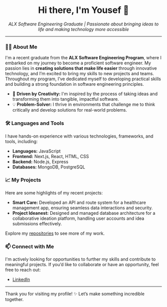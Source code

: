 <h1 align="center">Hi there, I'm Yousef 👋</h1>
<p align="center">
  <em>ALX Software Engineering Graduate | Passionate about bringing ideas to life and making technology more accessible</em>
</p>

---

### 👨‍💻 About Me
I'm a recent graduate from the **ALX Software Engineering Program**, where I embarked on my journey to become a proficient software engineer. My passion lies in **creating solutions that make life easier** through innovative technology, and I’m excited to bring my skills to new projects and teams. Throughout my program, I’ve dedicated myself to developing practical skills and building a strong foundation in software engineering principles.

- 🌟 **Driven by Creativity:** I'm inspired by the process of taking ideas and transforming them into tangible, impactful software.
- 💡 **Problem-Solver:** I thrive in environments that challenge me to think critically and develop solutions for real-world problems.

### 🛠️ Languages and Tools
I have hands-on experience with various technologies, frameworks, and tools, including:

- **Languages:** JavaScript
- **Frontend:** Next.js, React, HTML, CSS
- **Backend:** Node.js, Express
- **Databases:** MongoDB, PostgreSQL

### 📈 My Projects
Here are some highlights of my recent projects:

- **Smart Care:** Developed an API and route system for a healthcare management app, ensuring seamless data interactions and security.
- **Project Ideanest:** Designed and managed database architecture for a collaborative ideation platform, handling user accounts and idea submissions effectively.

Explore my [repositories](https://github.com/Yousefeslam214) to see more of my work.

### 📫 Connect with Me
I'm actively looking for opportunities to further my skills and contribute to meaningful projects. If you’d like to collaborate or have an opportunity, feel free to reach out:

- [LinkedIn](https://www.linkedin.com/in/yousefeslam/)

---

Thank you for visiting my profile! ✨ Let’s make something incredible together.
